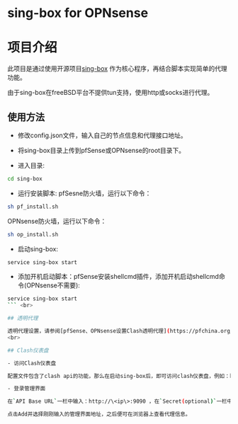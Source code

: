 #  sing-box for OPNsense

# 项目介绍

此项目是通过使用开源项目[sing-box](https://github.com/SagerNet/sing-box) 作为核心程序，再结合脚本实现简单的代理功能。

由于sing-box在freeBSD平台不提供tun支持，使用http或socks进行代理。
<br>

## 使用方法

-  修改config.json文件，输入自己的节点信息和代理接口地址。

-  将sing-box目录上传到pfSense或OPNsense的root目录下。

-  进入目录:
```bash
cd sing-box
```   
-  运行安装脚本:
  pfSesne防火墙，运行以下命令：
```bash
sh pf_install.sh
```
OPNsense防火墙，运行以下命令：
```bash
sh op_install.sh
```  
-  启动sing-box:
```bash
service sing-box start
```      
-  添加开机启动脚本：pfSense安装shellcmd插件，添加开机启动shellcmd命令(OPNsense不需要):
```bash
service sing-box start
``` <br>

## 透明代理

透明代理设置，请参阅[pfSense、OPNsense设置Clash透明代理](https://pfchina.org/?p=10526)。
<br>

## Clash仪表盘

- 访问Clash仪表盘

配置文件包含了clash api的功能，那么在启动sing-box后，即可访问clash仪表盘，例如：http://192.168.0.1:9090/ui

- 登录管理界面

在`API Base URL`一栏中输入：http://\<ip\>:9090 ，在`Secret(optional)`一栏中输入访问密钥。

点击Add并选择刚刚输入的管理界面地址，之后便可在浏览器上查看代理信息。
